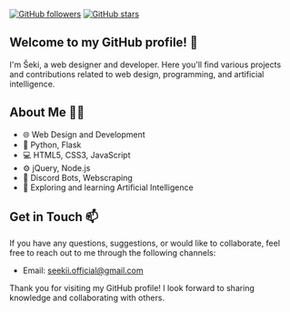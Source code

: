[![GitHub followers](https://img.shields.io/github/followers/seekiii?style=social)](https://github.com/seekiii)
[![GitHub stars](https://img.shields.io/github/stars/seekiii?style=social)](https://github.com/seekiii)
 
## Welcome to my GitHub profile! 🌟

I'm Šeki, a web designer and developer. Here you'll find various projects and contributions related to web design, programming, and artificial intelligence.

## About Me 🙋‍♂️

- 🌐 Web Design and Development
- 🐍 Python, Flask
- 💻 HTML5, CSS3, JavaScript
- ⚙️ jQuery, Node.js
- 🤖 Discord Bots, Webscraping
- 🌱 Exploring and learning Artificial Intelligence

## Get in Touch 📫

If you have any questions, suggestions, or would like to collaborate, feel free to reach out to me through the following channels:

- Email: [seekii.official@gmail.com](mailto:seekii.official@gmail.com)

Thank you for visiting my GitHub profile! I look forward to sharing knowledge and collaborating with others.
